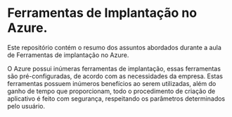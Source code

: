 # Ferramentas de Implantação no Azure.

Este repositório contém o resumo dos assuntos abordados durante a aula de Ferramentas de implantação no Azure. 

O Azure possui inúmeras ferramentas de implantação, essas ferramentas são pré-configuradas, de acordo com as necessidades da empresa.
Estas ferramentas possuem inúmeros benefícios ao serem utilizadas, além do ganho de tempo que proporcionam, 
todo o procedimento de criação de aplicativo é feito com segurança, respeitando os parâmetros determinados pelo usuário.  
